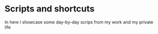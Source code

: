 # Scripts and shortcuts

In here I showcase some day-by-day scrips from my work and my private life
